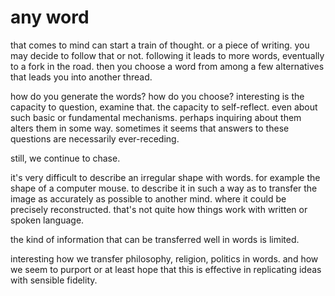 # any word

that comes to mind can start a train of thought. or a piece of writing. you may decide to follow that or not. following it leads to more words, eventually to a fork in the road. then you choose a word from among a few alternatives that leads you into another thread.

how do you generate the words? how do you choose? interesting is the capacity to question, examine that. the capacity to self-reflect. even about such basic or fundamental mechanisms. perhaps inquiring about them alters them in some way. sometimes it seems that answers to these questions are necessarily ever-receding.

still, we continue to chase.

it's very difficult to describe an irregular shape with words. for example the shape of a computer mouse. to describe it in such a way as to transfer the image as accurately as possible to another mind. where it could be precisely reconstructed. that's not quite how things work with written or spoken language.

the kind of information that can be transferred well in words is limited.

interesting how we transfer philosophy, religion, politics in words. and how we seem to purport or at least hope that this is effective in replicating ideas with sensible fidelity.